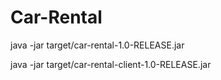 # Car-Rental

java -jar target/car-rental-1.0-RELEASE.jar


java -jar target/car-rental-client-1.0-RELEASE.jar
